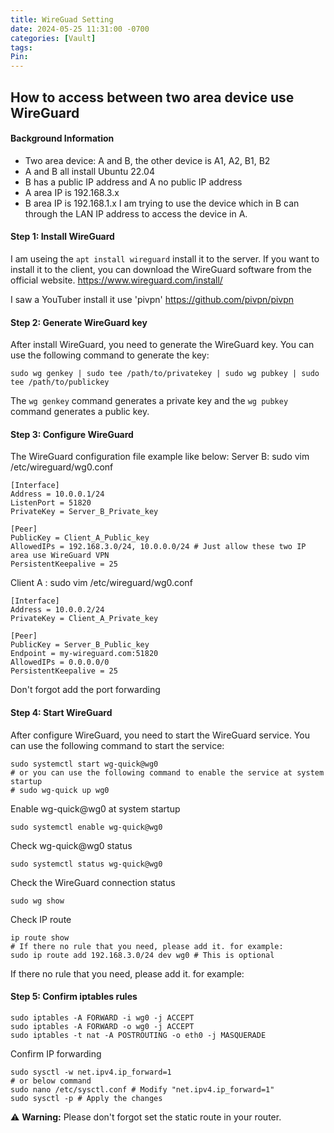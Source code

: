 ```yaml
---
title: WireGuad Setting
date: 2024-05-25 11:31:00 -0700
categories: [Vault]
tags: 
Pin:
---
```


## How to access between two area device use WireGuard

#### Background Information
   
   - Two area device: A and B, the other device is A1, A2, B1, B2 
   - A and B all install Ubuntu 22.04
   - B has a public IP address and A no public IP address
   - A area IP is 192.168.3.x
   - B area IP is 192.168.1.x
I am trying to use the device which in B can through the LAN IP address to access the device in A.

#### Step 1: Install WireGuard
I am useing the `apt install wireguard` install it to the server. If you want to install it to the client, you can download the WireGuard software from the official website. https://www.wireguard.com/install/ 

I saw a YouTuber install it use 'pivpn' https://github.com/pivpn/pivpn

#### Step 2: Generate WireGuard key
After install WireGuard, you need to generate the WireGuard key. You can use the following command to generate the key:

```shell
sudo wg genkey | sudo tee /path/to/privatekey | sudo wg pubkey | sudo tee /path/to/publickey
```
The `wg genkey` command generates a private key and the `wg pubkey` command generates a public key.

#### Step 3: Configure WireGuard
The WireGuard configuration file example like below:
Server B:
sudo vim /etc/wireguard/wg0.conf
```shell
[Interface]
Address = 10.0.0.1/24
ListenPort = 51820
PrivateKey = Server_B_Private_key

[Peer]
PublicKey = Client_A_Public_key
AllowedIPs = 192.168.3.0/24, 10.0.0.0/24 # Just allow these two IP area use WireGuard VPN
PersistentKeepalive = 25
```
Client A :
sudo vim /etc/wireguard/wg0.conf
```shell
[Interface]
Address = 10.0.0.2/24
PrivateKey = Client_A_Private_key

[Peer]
PublicKey = Server_B_Public_key
Endpoint = my-wireguard.com:51820
AllowedIPs = 0.0.0.0/0
PersistentKeepalive = 25
```
Don't forgot add the port forwarding

#### Step 4: Start WireGuard
After configure WireGuard, you need to start the WireGuard service. You can use the following command to start the service:
```shell
sudo systemctl start wg-quick@wg0
# or you can use the following command to enable the service at system startup
# sudo wg-quick up wg0
```
Enable wg-quick@wg0 at system startup
```shell
sudo systemctl enable wg-quick@wg0
```
Check wg-quick@wg0 status
```shell
sudo systemctl status wg-quick@wg0
```
Check the WireGuard connection status
```shell
sudo wg show
```
Check IP route
```shell
ip route show
# If there no rule that you need, please add it. for example:
sudo ip route add 192.168.3.0/24 dev wg0 # This is optional
```
If there no rule that you need, please add it. for example:


#### Step 5: Confirm iptables rules
```shell
sudo iptables -A FORWARD -i wg0 -j ACCEPT
sudo iptables -A FORWARD -o wg0 -j ACCEPT
sudo iptables -t nat -A POSTROUTING -o eth0 -j MASQUERADE
```
Confirm IP forwarding
```shell
sudo sysctl -w net.ipv4.ip_forward=1
# or below command
sudo nano /etc/sysctl.conf # Modify "net.ipv4.ip_forward=1"
sudo sysctl -p # Apply the changes
```

⚠️ **Warning:** Please don't forgot set the static route in your router.
